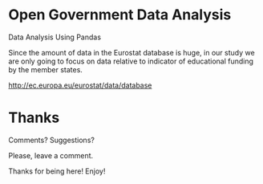 # Open Government Data Analysis

Data Analysis Using Pandas

Since the amount of data in the Eurostat database is huge, in our study we are only going to focus on data relative to indicator of educational funding by the member states.

http://ec.europa.eu/eurostat/data/database

# Thanks

Comments? Suggestions?

Please, leave a comment.

Thanks for being here! Enjoy!
